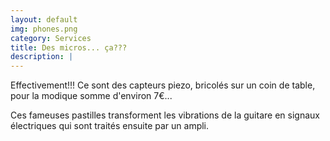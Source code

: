 ```yaml
---
layout: default
img: phones.png
category: Services
title: Des micros... ça???
description: |
---
```

Effectivement!!! Ce sont des capteurs piezo, bricolés sur un coin de table, pour la modique somme d'environ 7€...

Ces fameuses pastilles transforment les vibrations de la guitare en signaux électriques qui sont traités ensuite par un ampli.
